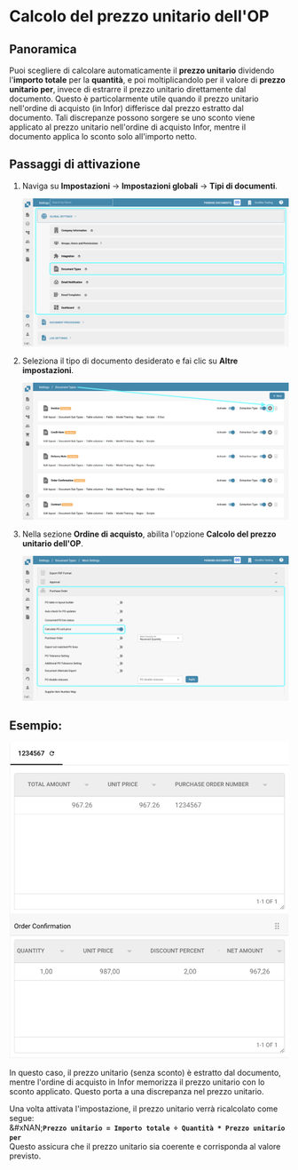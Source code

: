 # Calcolo del prezzo unitario dell'OP

## **Panoramica**

Puoi scegliere di calcolare automaticamente il **prezzo unitario** dividendo l'**importo totale** per la **quantità**, e poi moltiplicandolo per il valore di **prezzo unitario per**, invece di estrarre il prezzo unitario direttamente dal documento. Questo è particolarmente utile quando il prezzo unitario nell'ordine di acquisto (in Infor) differisce dal prezzo estratto dal documento. Tali discrepanze possono sorgere se uno sconto viene applicato al prezzo unitario nell'ordine di acquisto Infor, mentre il documento applica lo sconto solo all'importo netto.

## **Passaggi di attivazione**

1.  Naviga su **Impostazioni** -> **Impostazioni globali** -> **Tipi di documenti**.

    ![](https://raw.githubusercontent.com/Fellow-Consulting-AG/docbits/refs/heads/main/readme/.gitbook/assets/Calculate_PO_unit_price_1.png)
2.  Seleziona il tipo di documento desiderato e fai clic su **Altre impostazioni**.

    ![](https://raw.githubusercontent.com/Fellow-Consulting-AG/docbits/refs/heads/main/readme/.gitbook/assets/Calculate_PO_unit_price_2.png)
3.  Nella sezione **Ordine di acquisto**, abilita l'opzione **Calcolo del prezzo unitario dell'OP**.

    ![](https://raw.githubusercontent.com/Fellow-Consulting-AG/docbits/refs/heads/main/readme/.gitbook/assets/Calculate_PO_unit_price_3.png)

## Esempio:

![](https://raw.githubusercontent.com/Fellow-Consulting-AG/docbits/refs/heads/main/readme/.gitbook/assets/Calculate_PO_unit_price_4.png)

In questo caso, il prezzo unitario (senza sconto) è estratto dal documento, mentre l'ordine di acquisto in Infor memorizza il prezzo unitario con lo sconto applicato. Questo porta a una discrepanza nel prezzo unitario.

Una volta attivata l'impostazione, il prezzo unitario verrà ricalcolato come segue:\
&#xNAN;**`Prezzo unitario = Importo totale ÷ Quantità * Prezzo unitario per`**\
Questo assicura che il prezzo unitario sia coerente e corrisponda al valore previsto.
